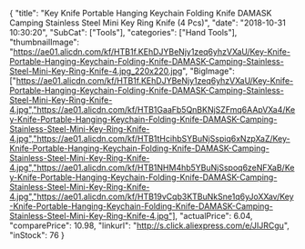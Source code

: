{
	"title": "Key Knife Portable Hanging Keychain Folding Knife DAMASK Camping Stainless Steel Mini Key Ring Knife (4 Pcs)",
	"date": "2018-10-31 10:30:20",
	"SubCat": ["Tools"],
	"categories": ["Hand Tools"],
	"thumbnailImage": "https://ae01.alicdn.com/kf/HTB1f.KEhDJYBeNjy1zeq6yhzVXaU/Key-Knife-Portable-Hanging-Keychain-Folding-Knife-DAMASK-Camping-Stainless-Steel-Mini-Key-Ring-Knife-4.jpg_220x220.jpg",
	"BigImage": ["https://ae01.alicdn.com/kf/HTB1f.KEhDJYBeNjy1zeq6yhzVXaU/Key-Knife-Portable-Hanging-Keychain-Folding-Knife-DAMASK-Camping-Stainless-Steel-Mini-Key-Ring-Knife-4.jpg","https://ae01.alicdn.com/kf/HTB1GaaFb5QnBKNjSZFmq6AApVXa4/Key-Knife-Portable-Hanging-Keychain-Folding-Knife-DAMASK-Camping-Stainless-Steel-Mini-Key-Ring-Knife-4.jpg","https://ae01.alicdn.com/kf/HTB1tHcihbSYBuNjSspiq6xNzpXaZ/Key-Knife-Portable-Hanging-Keychain-Folding-Knife-DAMASK-Camping-Stainless-Steel-Mini-Key-Ring-Knife-4.jpg","https://ae01.alicdn.com/kf/HTB1NHM4hb5YBuNjSspoq6zeNFXaB/Key-Knife-Portable-Hanging-Keychain-Folding-Knife-DAMASK-Camping-Stainless-Steel-Mini-Key-Ring-Knife-4.jpg","https://ae01.alicdn.com/kf/HTB19vCqb3KTBuNkSne1q6yJoXXav/Key-Knife-Portable-Hanging-Keychain-Folding-Knife-DAMASK-Camping-Stainless-Steel-Mini-Key-Ring-Knife-4.jpg"],
	"actualPrice": 6.04,
	"comparePrice": 10.98,
	"linkurl": "http://s.click.aliexpress.com/e/JIJRCgu",
	"inStock": 76
}
